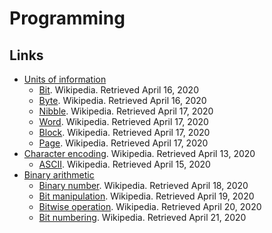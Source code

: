 # Programming

## Links

- [Units of information](https://en.wikipedia.org/wiki/Units_of_information)
  - [Bit](https://en.wikipedia.org/wiki/Bit). Wikipedia. Retrieved April 16, 2020
  - [Byte](https://en.wikipedia.org/wiki/Byte). Wikipedia. Retrieved April 16, 2020
  - [Nibble](https://en.wikipedia.org/wiki/Nibble). Wikipedia. Retrieved April 17, 2020
  - [Word](https://en.wikipedia.org/wiki/Word_(computer_architecture)). Wikipedia. Retrieved April 17, 2020
  - [Block](https://en.wikipedia.org/wiki/Block_(data_storage)). Wikipedia. Retrieved April 17, 2020
  - [Page](https://en.wikipedia.org/wiki/Page_(computer_memory)). Wikipedia. Retrieved April 17, 2020
- [Character encoding](https://en.wikipedia.org/wiki/Character_encoding). Wikipedia. Retrieved April 13, 2020
  - [ASCII](https://en.wikipedia.org/wiki/ASCII). Wikipedia. Retrieved April 15, 2020
- [Binary arithmetic](https://en.wikipedia.org/wiki/Category:Binary_arithmetic)
  - [Binary number](https://en.wikipedia.org/wiki/Binary_number). Wikipedia. Retrieved April 18, 2020
  - [Bit manipulation](https://en.wikipedia.org/wiki/Bit_manipulation). Wikipedia. Retrieved April 19, 2020
  - [Bitwise operation](https://en.wikipedia.org/wiki/Bitwise_operation). Wikipedia. Retrieved April 20, 2020
  - [Bit numbering](https://en.wikipedia.org/wiki/Bit_numbering). Wikipedia. Retrieved April 21, 2020
